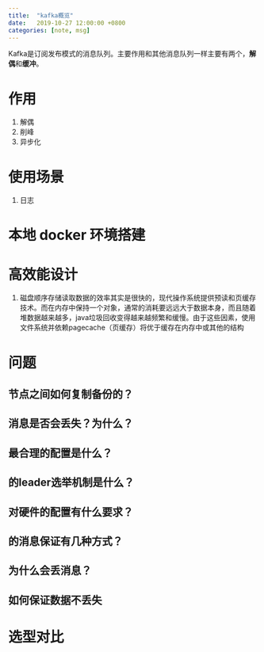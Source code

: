```yaml
---
title:  "kafka概览"
date:   2019-10-27 12:00:00 +0800
categories: [note, msg]
---
```


Kafka是订阅发布模式的消息队列。主要作用和其他消息队列一样主要有两个，**解偶**和**缓冲**。

# 作用

1. 解偶
2. 削峰
3. 异步化

# 使用场景

1. 日志

# 本地 docker 环境搭建

# 高效能设计

1. 磁盘顺序存储读取数据的效率其实是很快的，现代操作系统提供预读和页缓存技术。而在内存中保持一个对象，通常的消耗要远远大于数据本身，而且随着堆数据越来越多，java垃圾回收变得越来越频繁和缓慢。由于这些因素，使用文件系统并依赖pagecache（页缓存）将优于缓存在内存中或其他的结构

<!--more-->

# 问题

## 节点之间如何复制备份的？



## 消息是否会丢失？为什么？
## 最合理的配置是什么？
## 的leader选举机制是什么？
## 对硬件的配置有什么要求？
## 的消息保证有几种方式？
## 为什么会丢消息？
## 如何保证数据不丢失

# 选型对比

